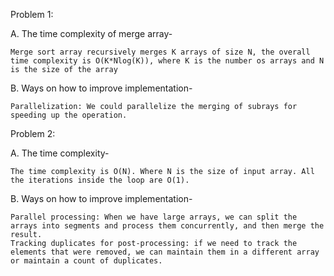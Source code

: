 Problem 1:

A. The time complexity of merge array-

    Merge sort array recursively merges K arrays of size N, the overall time complexity is O(K*Nlog(K)), where K is the number os arrays and N is the size of the array 

B. Ways on how to improve implementation-

    Parallelization: We could parallelize the merging of subrays for speeding up the operation.


Problem 2:

A. The time complexity-    

    The time complexity is O(N). Where N is the size of input array. All the iterations inside the loop are O(1).
 
B. Ways on how to improve implementation-

    Parallel processing: When we have large arrays, we can split the arrays into segments and process them concurrently, and then merge the result.
    Tracking duplicates for post-processing: if we need to track the elements that were removed, we can maintain them in a different array or maintain a count of duplicates.

